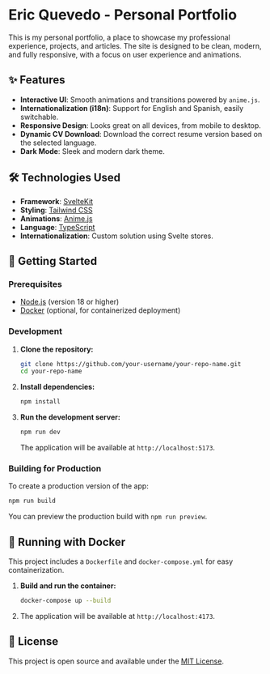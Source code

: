 # Eric Quevedo - Personal Portfolio

This is my personal portfolio, a place to showcase my professional experience, projects, and articles. The site is designed to be clean, modern, and fully responsive, with a focus on user experience and animations.

## ✨ Features

- **Interactive UI**: Smooth animations and transitions powered by `anime.js`.
- **Internationalization (i18n)**: Support for English and Spanish, easily switchable.
- **Responsive Design**: Looks great on all devices, from mobile to desktop.
- **Dynamic CV Download**: Download the correct resume version based on the selected language.
- **Dark Mode**: Sleek and modern dark theme.

## 🛠️ Technologies Used

- **Framework**: [SvelteKit](https://kit.svelte.dev/)
- **Styling**: [Tailwind CSS](https://tailwindcss.com/)
- **Animations**: [Anime.js](https://animejs.com/)
- **Language**: [TypeScript](https://www.typescriptlang.org/)
- **Internationalization**: Custom solution using Svelte stores.

## 🚀 Getting Started

### Prerequisites

- [Node.js](https://nodejs.org/) (version 18 or higher)
- [Docker](https://www.docker.com/) (optional, for containerized deployment)

### Development

1.  **Clone the repository:**

    ```sh
    git clone https://github.com/your-username/your-repo-name.git
    cd your-repo-name
    ```

2.  **Install dependencies:**

    ```sh
    npm install
    ```

3.  **Run the development server:**

    ```sh
    npm run dev
    ```

    The application will be available at `http://localhost:5173`.

### Building for Production

To create a production version of the app:

```sh
npm run build
```

You can preview the production build with `npm run preview`.

## 🐳 Running with Docker

This project includes a `Dockerfile` and `docker-compose.yml` for easy containerization.

1.  **Build and run the container:**

    ```sh
    docker-compose up --build
    ```

2.  The application will be available at `http://localhost:4173`.

## 📄 License

This project is open source and available under the [MIT License](LICENSE).
